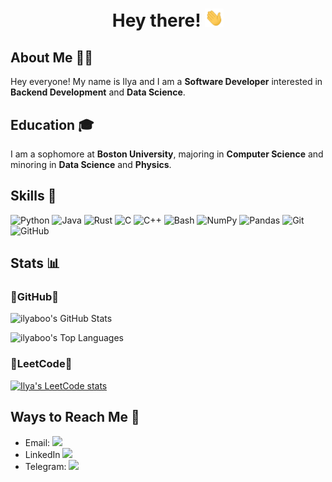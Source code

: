 <!-- Header -->
<h1 align="center">Hey there! <img src="https://raw.githubusercontent.com/ABSphreak/ABSphreak/master/gifs/Hi.gif" width="30px"></h1>

## About Me 👨‍💻 
Hey everyone! My name is Ilya and I am a **Software Developer** interested in **Backend Development** and **Data Science**.

## Education 🎓
I am a sophomore at **Boston University**, majoring in **Computer Science** and minoring in **Data Science** and **Physics**.

## Skills 🚀

![Python](https://img.shields.io/badge/Python-3776AB?style=flat-square&logo=python&logoColor=white)
![Java](https://img.shields.io/badge/Java-007396?style=flat-square&logo=java&logoColor=white)
![Rust](https://img.shields.io/badge/Rust-black?style=flat-square&logo=rust&logoColor=#E57324)
![C](https://img.shields.io/badge/C-00599C?style=flat-square&logo=c&logoColor=white)
![C++](https://img.shields.io/badge/C++-00599C?style=flat-square&logo=c%2B%2B&logoColor=white)
![Bash](https://img.shields.io/badge/Bash-4EAA25?style=flat-square&logo=gnu-bash&logoColor=white)
![NumPy](https://img.shields.io/badge/NumPy-013243?style=flat-square&logo=numpy&logoColor=white)
![Pandas](https://img.shields.io/badge/Pandas-150458?style=flat-square&logo=pandas&logoColor=white)
![Git](https://img.shields.io/badge/Git-F05032?style=flat-square&logo=git&logoColor=white)
![GitHub](https://img.shields.io/badge/GitHub-181717?style=flat-square&logo=github&logoColor=white)

## Stats 📊
### 🤍GitHub🖤

<p align="left">
<img src="https://github-readme-stats.vercel.app/api?username=ilyaboo&show_icons=true&theme=radical" alt="ilyaboo's GitHub Stats"/>
</p>
<p align="left">
<img src="https://github-readme-stats.vercel.app/api/top-langs/?username=ilyaboo&layout=compact&langs_count=8&theme=radical" alt="ilyaboo's Top Languages"/>
</p>


### 🖤LeetCode🧡
[![Ilya's LeetCode stats](https://leetcode-stats-six.vercel.app/api?username=ibouligin&theme=dark&hide=contribs,prs)](https://github.com/IlyaBulygin)

## Ways to Reach Me 📩
- Email: <a href="mailto:ibouligin@gmail.com"><img src="https://img.shields.io/badge/Email-ibouligin%40gmail.com-red"></a>&nbsp;&nbsp;
- LinkedIn <a href="https://www.linkedin.com/in/ilya-bulygin-56010b218/"><img src="https://img.shields.io/badge/LinkedIn-ilya--bulygin-blue"></a>&nbsp;&nbsp;
- Telegram: <a href="https://t.me/IlushkaBoo"><img src="https://img.shields.io/badge/Telegram-IlushkaBoo-blueviolet"></a>
</p>

